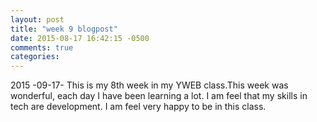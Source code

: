 ```yaml
---
layout: post
title: "week 9 blogpost"
date: 2015-08-17 16:42:15 -0500
comments: true
categories:
---
```

2015 -09-17- This is my 8th week in my YWEB class.This week was wonderful, each day I have been learning a lot. I am feel that my skills in tech are development. I am feel very happy to be in this class.